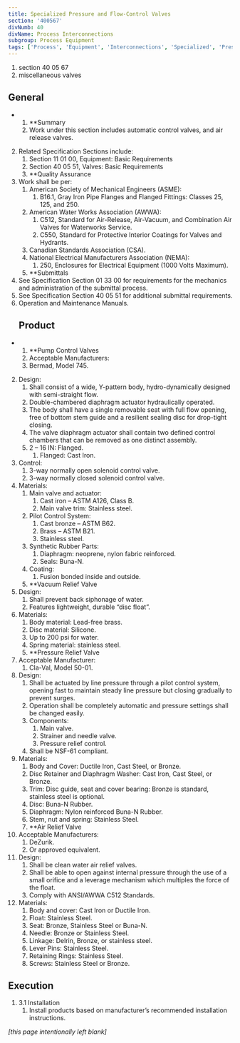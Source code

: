 ```yaml
---
title: Specialized Pressure and Flow-Control Valves
section: '400567'
divNumb: 40
divName: Process Interconnections
subgroup: Process Equipment
tags: ['Process', 'Equipment', 'Interconnections', 'Specialized', 'Pressure', 'Flow-Control', 'Valves']
---
```


   1. section 40 05 67
   1. miscellaneous valves

## General


* 
	1. **Summary
   1. Work under this section includes automatic control valves, and air release valves. 
2. Related Specification Sections include:
	1. Section 11 01 00, Equipment: Basic Requirements
	2. Section 40 05 51, Valves: Basic Requirements
	3. **Quality Assurance
3. Work shall be per:
	1. American Society of Mechanical Engineers (ASME):
		1. B16.1, Gray Iron Pipe Flanges and Flanged Fittings: Classes 25, 125, and 250.
	2. American Water Works Association (AWWA):
		1. C512, Standard for Air-Release, Air-Vacuum, and Combination Air Valves for Waterworks Service.
		2. C550, Standard for Protective Interior Coatings for Valves and Hydrants.
	3. Canadian Standards Association (CSA).
	4. National Electrical Manufacturers Association (NEMA):
		1. 250, Enclosures for Electrical Equipment (1000 Volts Maximum).
	5. **Submittals
4. See Specification Section 01 33 00 for requirements for the mechanics and administration of the submittal process.
5. See Specification Section 40 05 51 for additional submittal requirements.
6. Operation and Maintenance Manuals.
   ## Product

* 
	1. **Pump Control Valves
   1. Acceptable Manufacturers:
	1. Bermad, Model 745.
2. Design:
	1. Shall consist of a wide, Y-pattern body, hydro-dynamically designed with semi-straight flow.
	2. Double-chambered diaphragm actuator hydraulically operated. 
	3. The body shall have a single removable seat with full flow opening, free of bottom stem guide and a resilient sealing disc for drop-tight closing. 
	4. The valve diaphragm actuator shall contain two defined control chambers that can be removed as one distinct assembly. 
	5. 2 – 16 IN: Flanged.
		1. Flanged: Cast Iron.
3. Control:
	1. 3-way normally open solenoid control valve. 
	2. 3-way normally closed solenoid control valve.
4. Materials:
	1. Main valve and actuator:
		1. Cast iron – ASTM A126, Class B. 
		2. Main valve trim: Stainless steel.
	2. Pilot Control System:
		1. Cast bronze – ASTM B62.
		2. Brass – ASTM B21.
		3. Stainless steel.
	3. Synthetic Rubber Parts:
		1. Diaphragm: neoprene, nylon fabric reinforced.
		2. Seals: Buna-N.
	4. Coating:
		1. Fusion bonded inside and outside.
	5. **Vacuum Relief Valve
5. Design:
	1. Shall prevent back siphonage of water. 
	2. Features lightweight, durable “disc float”.
6. Materials:
	1. Body material: Lead-free brass.
	2. Disc material: Silicone.
	3. Up to 200 psi for water.
	4. Spring material: stainless steel. 
	5. **Pressure Relief Valve
7. Acceptable Manufacturer:
	1. Cla-Val, Model 50-01.
8. Design:
	1. Shall be actuated by line pressure through a pilot control system, opening fast to maintain steady line pressure but closing gradually to prevent surges. 
	2. Operation shall be completely automatic and pressure settings shall be changed easily. 
	3. Components:
		1. Main valve.
		2. Strainer and needle valve.
		3. Pressure relief control.
	4. Shall be NSF-61 compliant.
9. Materials:
	1. Body and Cover: Ductile Iron, Cast Steel, or Bronze. 
	2. Disc Retainer and Diaphragm Washer: Cast Iron, Cast Steel, or Bronze.
	3. Trim: Disc guide, seat and cover bearing: Bronze is standard, stainless steel is optional.
	4. Disc: Buna-N Rubber.
	5. Diaphragm: Nylon reinforced Buna-N Rubber.
	6. Stem, nut and spring: Stainless Steel. 
	7. **Air Relief Valve
10. Acceptable Manufacturers:
	1. DeZurik.
	2. Or approved equivalent.
11. Design:
	1. Shall be clean water air relief valves. 
	2. Shall be able to open against internal pressure through the use of a small orifice and a leverage mechanism which multiples the force of the float. 
	3. Comply with ANSI/AWWA C512 Standards.
12. Materials:
	1. Body and cover: Cast Iron or Ductile Iron.
	2. Float: Stainless Steel.
	3. Seat: Bronze, Stainless Steel or Buna-N.
	4. Needle: Bronze or Stainless Steel.
	5. Linkage: Delrin, Bronze, or stainless steel. 
	6. Lever Pins: Stainless Steel.
	7. Retaining Rings: Stainless Steel.
	8. Screws: Stainless Steel or Bronze.


## Execution

1. 3.1 Installation
   1. Install products based on manufacturer’s recommended installation instructions. 

*[this page intentionally left blank]*

